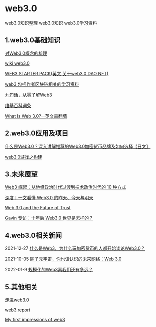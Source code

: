 # web3.0
web3.0知识整理 web3.0知识 web3.0学习资料

## 1.web3.0基础知识
[对Web3.0概念的梳理](https://rustmagazine.github.io/rust_magazine_2021/chapter_6/web3-part1.html)

[wiki web3.0](https://wiki.mbalib.com/zh-tw/Web_3.0)

[WEB3 STARTER PACK(英文 关于web3.0 DAO NFT)](https://www.notion.so/WEB3-STARTER-PACK-5a922714348e4a7cbaa45b2f0a8861bd)

[web3 包括作者区块链相关的学习资料](https://docs.worklife.vip/web/#/19/2000)

[九句话，从零了解Web3](https://theblockbeats.info/news/28748)

[维基百科词条](https://zh.wikipedia.org/wiki/Web3)

[What Is Web 3.0?--英文需翻墙](https://coinmarketcap.com/alexandria/article/what-is-web-3-0)

## 2.web3.0应用及项目
[什么是Web3.0？深入讲解推荐的Web3.0加密货币品牌及如何选择【日文】](https://fisco.jp/media/web3-crypto/)

[web3.0游戏之构建](https://mp.weixin.qq.com/s/LorvSS9JedrPeUnW6-5Hdg)

## 3.未来展望
[Web3 崛起：从地缘政治时代过渡到技术政治时代的 10 种方式](https://www.chaincatcher.com/article/2067627)

[深度丨一文看懂 Web3.0 的昨天、今天与明天](https://cointelegraphcn.com/news/web30-future)

[Web 3.0 and the Future of Trust](https://a16z.com/2019/11/12/the-end-of-centralization-and-the-future-of-trust/)

[Gavin 专访：十年后 Web3.0 世界是怎样的？](https://mp.weixin.qq.com/s/UgdrwmBf569lFbAiMQyjLw)



## 4.web3.0相关新闻
2021-12-27 [什么是Web3，为什么玩加密货币的人都开始谈论Web3.0？](https://www.techbang.com/posts/92980-web3-cryptocurrency)

2021-10-05 [除了元宇宙，你也该认识的未來网络：Web 3.0](https://buzzorange.com/techorange/2021/10/05/what-is-web3/)

2022-01-9 [规模化的Web3离我们还有多远？](https://www.bitpush.news/articles/2114411)

## 5.其他相关

[走进web3.0](https://www.bmpi.dev/dev/glimpse-of-web3/)

[web3 report](https://consensys.net/reports/web3-report-q3-2021/)

[My first impressions of web3](https://moxie.org/2022/01/07/web3-first-impressions.html)


